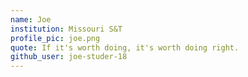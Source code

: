 ```yaml
---
name: Joe 
institution: Missouri S&T
profile_pic: joe.png 
quote: If it's worth doing, it's worth doing right.
github_user: joe-studer-18
---
```


